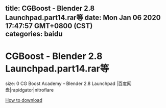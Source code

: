 
title: CGBoost - Blender 2.8 Launchpad.part14.rar等
date: Mon Jan 06 2020 17:47:57 GMT+0800 (CST)    
categories: baidu
---

# CGBoost - Blender 2.8 Launchpad.part14.rar等
size: 0
 CG Boost Academy – Blender 2.8 Launchpad |百度网盘|rapidgator|nitroflare
 

[How to download](https://bpcam.bemobtrk.com/go/2ceec3aa-1ca2-46d6-b9ff-aaa5c184517c?jno=5009)